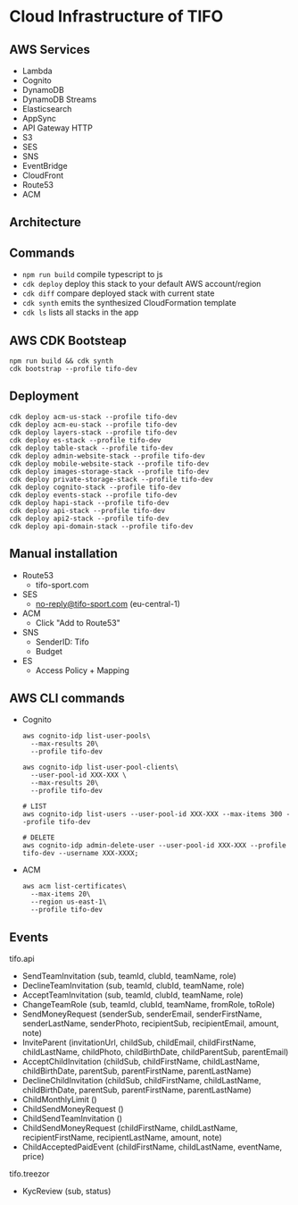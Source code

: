 # Cloud Infrastructure of TIFO

## AWS Services

- Lambda
- Cognito
- DynamoDB
- DynamoDB Streams
- Elasticsearch
- AppSync
- API Gateway HTTP
- S3
- SES
- SNS
- EventBridge
- CloudFront
- Route53
- ACM

## Architecture

## Commands

- `npm run build` compile typescript to js
- `cdk deploy` deploy this stack to your default AWS account/region
- `cdk diff` compare deployed stack with current state
- `cdk synth` emits the synthesized CloudFormation template
- `cdk ls` lists all stacks in the app

## AWS CDK Bootsteap

```shell
npm run build && cdk synth
cdk bootstrap --profile tifo-dev
```

## Deployment

```shell
cdk deploy acm-us-stack --profile tifo-dev
cdk deploy acm-eu-stack --profile tifo-dev
cdk deploy layers-stack --profile tifo-dev
cdk deploy es-stack --profile tifo-dev
cdk deploy table-stack --profile tifo-dev
cdk deploy admin-website-stack --profile tifo-dev
cdk deploy mobile-website-stack --profile tifo-dev
cdk deploy images-storage-stack --profile tifo-dev
cdk deploy private-storage-stack --profile tifo-dev
cdk deploy cognito-stack --profile tifo-dev
cdk deploy events-stack --profile tifo-dev
cdk deploy hapi-stack --profile tifo-dev
cdk deploy api-stack --profile tifo-dev
cdk deploy api2-stack --profile tifo-dev
cdk deploy api-domain-stack --profile tifo-dev
```

## Manual installation

- Route53
  - tifo-sport.com
- SES
  - no-reply@tifo-sport.com (eu-central-1)
- ACM
  - Click "Add to Route53"
- SNS
  - SenderID: Tifo
  - Budget
- ES
  - Access Policy + Mapping

## AWS CLI commands

- Cognito

  ```shell
  aws cognito-idp list-user-pools\
    --max-results 20\
    --profile tifo-dev

  aws cognito-idp list-user-pool-clients\
    --user-pool-id XXX-XXX \
    --max-results 20\
    --profile tifo-dev

  # LIST
  aws cognito-idp list-users --user-pool-id XXX-XXX --max-items 300 --profile tifo-dev
  
  # DELETE
  aws cognito-idp admin-delete-user --user-pool-id XXX-XXX --profile tifo-dev --username ХХХ-ХХХХ;
  ```

- ACM
  ```shell
  aws acm list-certificates\
    --max-items 20\
    --region us-east-1\
    --profile tifo-dev
  ```

## Events
tifo.api
- SendTeamInvitation (sub, teamId, clubId, teamName, role)
- DeclineTeamInvitation (sub, teamId, clubId, teamName, role)
- AcceptTeamInvitation (sub, teamId, clubId, teamName, role)
- ChangeTeamRole (sub, teamId, clubId, teamName, fromRole, toRole)
- SendMoneyRequest (senderSub, senderEmail, senderFirstName, senderLastName, senderPhoto, recipientSub, recipientEmail, amount, note)
- InviteParent (invitationUrl, childSub, childEmail, childFirstName, childLastName, childPhoto, childBirthDate, childParentSub, parentEmail)
- AcceptChildInvitation (childSub, childFirstName, childLastName, childBirthDate, parentSub, parentFirstName, parentLastName)
- DeclineChildInvitation (childSub, childFirstName, childLastName, childBirthDate, parentSub, parentFirstName, parentLastName)
- ChildMonthlyLimit ()
- ChildSendMoneyRequest ()
- ChildSendTeamInvitation ()
- ChildSendMoneyRequest (childFirstName, childLastName, recipientFirstName, recipientLastName, amount, note)
- ChildAcceptedPaidEvent (childFirstName, childLastName, eventName, price)

tifo.treezor
- KycReview (sub, status)